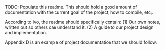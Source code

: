 
TODO: Populate this readme.
This should hold a good amount of documentation with
the current goal of the project, how to compile, etc;.

According to Ivo, the readme should specifically contain:
  (1) Our own notes, written out so others can understand it.
  (2) A guide to our project design and implementation.

Appendix D is an example of project documentation that we
should follow.
